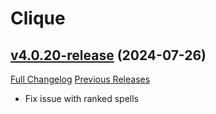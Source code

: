 # Clique

## [v4.0.20-release](https://github.com/jnwhiteh/Clique/tree/v4.0.20-release) (2024-07-26)
[Full Changelog](https://github.com/jnwhiteh/Clique/compare/v4.0.19-release...v4.0.20-release) [Previous Releases](https://github.com/jnwhiteh/Clique/releases)

- Fix issue with ranked spells  
